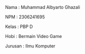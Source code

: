 Nama : Muhammad Albyarto Ghazali

NPM : 2306241695

Kelas : PBP D

Hobi : Bermain Video Game

Jurusan : Ilmu Komputer